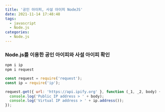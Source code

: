 ```yaml
---
title: '공인 아이피, 사설 아이피 NodeJS'
date: 2021-11-14 17:48:48
tags:
  - javascript
  - Node.js
categories:
  - Node.js
---
```


### Node.js를 이용한 공인 아이피와 사설 아이피 확인

```bash
npm i ip
npm i request
```

```javascript
const request = require('request');
const ip = require('ip');

request.get({ url: 'https://api.ipify.org' }, function (_1, _2, body) {
  console.log('Public IP address > ' + body);
  console.log('Virtual IP address > ' + ip.address());
});
```
